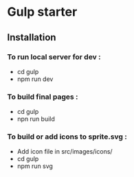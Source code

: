 # Gulp starter


## Installation

### To run local server for dev :

- cd gulp
- npm run dev

### To build final pages :

- cd gulp
- npn run build

### To build or add icons to sprite.svg :

- Add icon file in src/images/icons/
- cd gulp
- npm run svg
